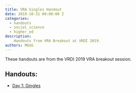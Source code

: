 ```yaml
---
title: VRA Gingles Handout
date: 2019-10-31 00:00:00 Z
categories:
  - handouts
  - social_science
  - higher_ed
description:
    Handouts from VRA Breakout at VRDI 2019.
authors: MGGG
---
```


These handouts are from the VRDI 2019 VRA breakout session.

## Handouts:
* [Day 1: Gingles](https://sites.tufts.edu/vrdi/files/2019/06/Gingles-handout.pdf)